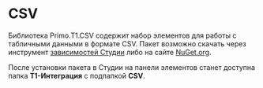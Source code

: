 # CSV
Библиотека Primo.T1.CSV содержит набор элементов для работы с табличными данными в формате CSV. Пакет возможно скачать через инструмент [зависимостей Студии](https://docs.primo-rpa.ru/primo-rpa/primo-studio/projects/manage-dependencies) либо на сайте [NuGet.org](https://www.nuget.org/packages/Primo.T1.Csv).

После установки пакета в Студии на панели элементов станет доступна папка **Т1-Интеграция** с подпапкой **CSV**.
